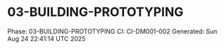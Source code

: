# 03-BUILDING-PROTOTYPING
Phase: 03-BUILDING-PROTOTYPING
CI: CI-DM001-002
Generated: Sun Aug 24 22:41:14 UTC 2025
